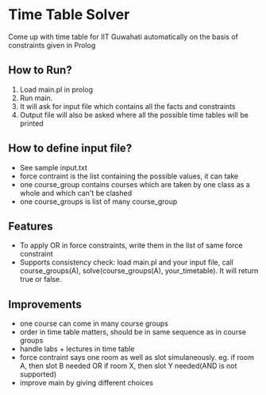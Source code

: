 Time Table Solver
=================
Come up with time table for IIT Guwahati automatically on the basis of constraints given in Prolog

How to Run?
------------
1. Load main.pl in prolog<br/>
2. Run main.<br/>
3. It will ask for input file which contains all the facts and constraints<br/>
4. Output file will also be asked where all the possible time tables will be printed

How to define input file?
--------------------------
- See sample input.txt<br/>
- force contraint is the list containing the possible values, it can take<br/>
- one course_group contains courses which are taken by one class as a whole and which can't be clashed<br/>
- one course_groups is list of many course_group

Features
--------
- To apply OR in force constraints, write them in the list of same force constraint<br/>
- Supports consistency check: load main.pl and your input file, call course_groups(A), solve(course_groups(A), your_timetable). It will return true or false.

Improvements
-------------
- one course can come in many course groups<br/>
- order in time table matters, should be in same sequence as in course groups<br/>
- handle labs + lectures in time table<br/>
- force contraint says one room as well as slot simulaneously. eg. if room A, then slot B needed OR if room X, then slot Y needed(AND is not supported)
- improve main by giving different choices